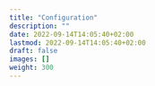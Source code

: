 ```yaml
---
title: "Configuration"
description: ""
date: 2022-09-14T14:05:40+02:00
lastmod: 2022-09-14T14:05:40+02:00
draft: false
images: []
weight: 300
---
```

